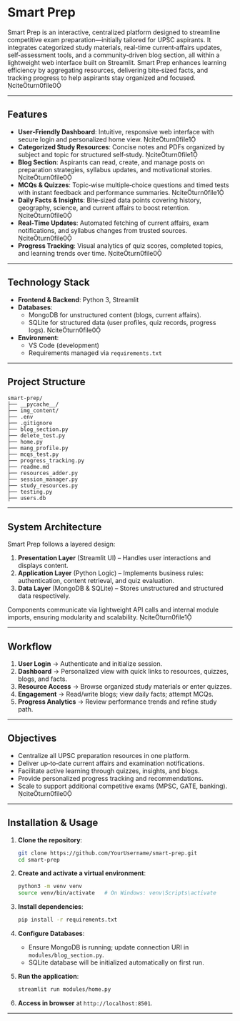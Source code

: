 # Smart Prep

Smart Prep is an interactive, centralized platform designed to streamline competitive exam preparation—initially tailored for UPSC aspirants. It integrates categorized study materials, real-time current‑affairs updates, self‑assessment tools, and a community‑driven blog section, all within a lightweight web interface built on Streamlit. Smart Prep enhances learning efficiency by aggregating resources, delivering bite‑sized facts, and tracking progress to help aspirants stay organized and focused. citeturn0file0

---

## Features

- **User‑Friendly Dashboard**: Intuitive, responsive web interface with secure login and personalized home view. citeturn0file1
- **Categorized Study Resources**: Concise notes and PDFs organized by subject and topic for structured self‑study. citeturn0file1
- **Blog Section**: Aspirants can read, create, and manage posts on preparation strategies, syllabus updates, and motivational stories. citeturn0file0
- **MCQs & Quizzes**: Topic‑wise multiple‑choice questions and timed tests with instant feedback and performance summaries. citeturn0file1
- **Daily Facts & Insights**: Bite‑sized data points covering history, geography, science, and current affairs to boost retention. citeturn0file0
- **Real‑Time Updates**: Automated fetching of current affairs, exam notifications, and syllabus changes from trusted sources. citeturn0file0
- **Progress Tracking**: Visual analytics of quiz scores, completed topics, and learning trends over time. citeturn0file0

---

## Technology Stack

- **Frontend & Backend**: Python 3, Streamlit
- **Databases**:
  - MongoDB for unstructured content (blogs, current affairs).
  - SQLite for structured data (user profiles, quiz records, progress logs). citeturn0file0
- **Environment**:
  - VS Code (development)
  - Requirements managed via `requirements.txt`

---

## Project Structure

```plain
smart-prep/
├── __pycache__/
├── img_content/
├── .env
├── .gitignore
├── blog_section.py
├── delete_test.py
├── home.py
├── mang_profile.py
├── mcqs_test.py
├── progress_tracking.py
├── readme.md
├── resources_adder.py
├── session_manager.py
├── study_resources.py
├── testing.py
├── users.db
```

---

## System Architecture

Smart Prep follows a layered design:

1. **Presentation Layer** (Streamlit UI) – Handles user interactions and displays content.
2. **Application Layer** (Python Logic) – Implements business rules: authentication, content retrieval, and quiz evaluation.
3. **Data Layer** (MongoDB & SQLite) – Stores unstructured and structured data respectively.

Components communicate via lightweight API calls and internal module imports, ensuring modularity and scalability. citeturn0file1

---

## Workflow

1. **User Login** → Authenticate and initialize session.  
2. **Dashboard** → Personalized view with quick links to resources, quizzes, blogs, and facts.  
3. **Resource Access** → Browse organized study materials or enter quizzes.  
4. **Engagement** → Read/write blogs; view daily facts; attempt MCQs.  
5. **Progress Analytics** → Review performance trends and refine study path.

---

## Objectives

- Centralize all UPSC preparation resources in one platform.  
- Deliver up‑to‑date current affairs and examination notifications.  
- Facilitate active learning through quizzes, insights, and blogs.  
- Provide personalized progress tracking and recommendations.  
- Scale to support additional competitive exams (MPSC, GATE, banking). citeturn0file0

---

## Installation & Usage

1. **Clone the repository**:
   ```bash
   git clone https://github.com/YourUsername/smart-prep.git
   cd smart-prep
   ```

2. **Create and activate a virtual environment**:
   ```bash
   python3 -m venv venv
   source venv/bin/activate   # On Windows: venv\Scripts\activate
   ```

3. **Install dependencies**:
   ```bash
   pip install -r requirements.txt
   ```

4. **Configure Databases**:
   - Ensure MongoDB is running; update connection URI in `modules/blog_section.py`.  
   - SQLite database will be initialized automatically on first run.

5. **Run the application**:
   ```bash
   streamlit run modules/home.py
   ```

6. **Access in browser** at `http://localhost:8501`.

---



